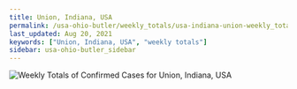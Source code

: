 ```yaml
---
title: Union, Indiana, USA
permalink: /usa-ohio-butler/weekly_totals/usa-indiana-union-weekly_totals.html
last_updated: Aug 20, 2021
keywords: ["Union, Indiana, USA", "weekly totals"]
sidebar: usa-ohio-butler_sidebar
---
```


![Weekly Totals of Confirmed Cases for Union, Indiana, USA](/covid_tracker/images/graphs/usa-indiana-union-weekly_totals_graph.png)
